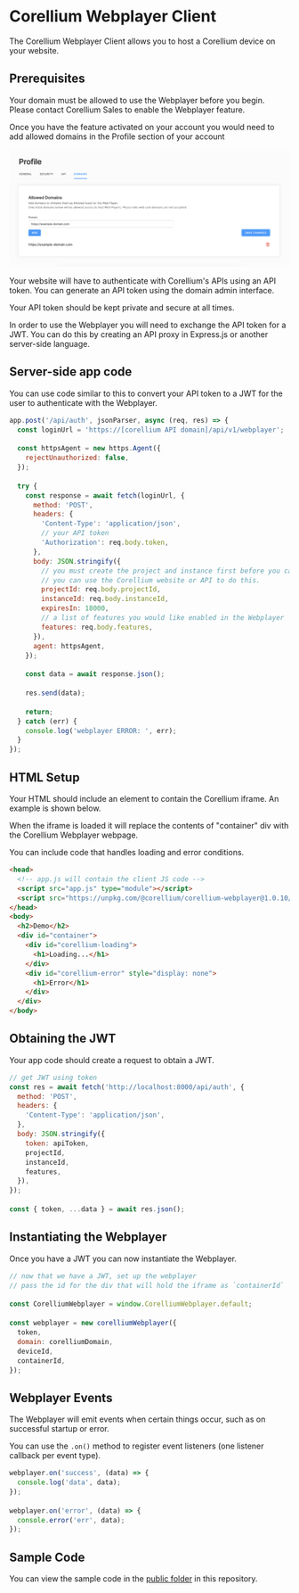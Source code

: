 # Corellium Webplayer Client

The Corellium Webplayer Client allows you to host a Corellium device on your website.

## Prerequisites

Your domain must be allowed to use the Webplayer before you begin. Please contact
Corellium Sales to enable the Webplayer feature.

Once you have the feature activated on your account you would need to add allowed domains in the Profile section of your account

![account profile](domain-image.png)

Your website will have to authenticate with Corellium's APIs using an API token.
You can generate an API token using the domain admin interface.

Your API token should be kept private and secure at all times.

In order to use the Webplayer you will need to exchange the API token for a JWT.
You can do this by creating an API proxy in Express.js or another server-side language.

## Server-side app code

You can use code similar to this to convert your API token to a JWT for the user to authenticate with the Webplayer.

```js
app.post('/api/auth', jsonParser, async (req, res) => {
  const loginUrl = 'https://[corellium API domain]/api/v1/webplayer';

  const httpsAgent = new https.Agent({
    rejectUnauthorized: false,
  });

  try {
    const response = await fetch(loginUrl, {
      method: 'POST',
      headers: {
        'Content-Type': 'application/json',
        // your API token
        'Authorization': req.body.token,
      },
      body: JSON.stringify({
        // you must create the project and instance first before you can use the Webplayer
        // you can use the Corellium website or API to do this.
        projectId: req.body.projectId,
        instanceId: req.body.instanceId,
        expiresIn: 18000,
        // a list of features you would like enabled in the Webplayer
        features: req.body.features,
      }),
      agent: httpsAgent,
    });

    const data = await response.json();

    res.send(data);

    return;
  } catch (err) {
    console.log('webplayer ERROR: ', err);
  }
});
```

## HTML Setup

Your HTML should include an element to contain the Corellium iframe. An example is shown below.

When the iframe is loaded it will replace the contents of "container" div with the Corellium Webplayer webpage.

You can include code that handles loading and error conditions.

```html
<head>
  <!-- app.js will contain the client JS code -->
  <script src="app.js" type="module"></script>
  <script src="https://unpkg.com/@corellium/corellium-webplayer@1.0.10/dist/index.global.js"></script>
</head>
<body>
  <h2>Demo</h2>
  <div id="container">
    <div id="corellium-loading">
      <h1>Loading...</h1>
    </div>
    <div id="corellium-error" style="display: none">
      <h1>Error</h1>
    </div>
  </div>
</body>
```

## Obtaining the JWT

Your app code should create a request to obtain a JWT.

```js
// get JWT using token
const res = await fetch('http://localhost:8000/api/auth', {
  method: 'POST',
  headers: {
    'Content-Type': 'application/json',
  },
  body: JSON.stringify({
    token: apiToken,
    projectId,
    instanceId,
    features,
  }),
});

const { token, ...data } = await res.json();
```

## Instantiating the Webplayer

Once you have a JWT you can now instantiate the Webplayer.

```js
// now that we have a JWT, set up the webplayer
// pass the id for the div that will hold the iframe as `containerId`

const CorelliumWebplayer = window.CorelliumWebplayer.default;

const webplayer = new corelliumWebplayer({
  token,
  domain: corelliumDomain,
  deviceId,
  containerId,
});
```

## Webplayer Events

The Webplayer will emit events when certain things occur, such as on successful startup or error.

You can use the `.on()` method to register event listeners (one listener callback per event type).

```js
webplayer.on('success', (data) => {
  console.log('data', data);
});

webplayer.on('error', (data) => {
  console.error('err', data);
});
```

## Sample Code

You can view the sample code in the [public folder](public) in this repository.
